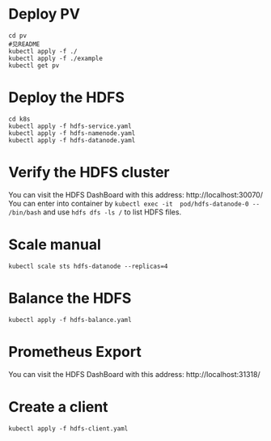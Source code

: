 # Deploy PV
```shell
cd pv
#见README
kubectl apply -f ./
kubectl apply -f ./example
kubectl get pv
```

# Deploy the HDFS

```
cd k8s
kubectl apply -f hdfs-service.yaml
kubectl apply -f hdfs-namenode.yaml 
kubectl apply -f hdfs-datanode.yaml 
```

# Verify the HDFS cluster

You can visit the HDFS DashBoard with this address: http://localhost:30070/
You can enter into container by `kubectl exec -it  pod/hdfs-datanode-0 -- /bin/bash` and use `hdfs dfs -ls /` to list HDFS files.

# Scale manual
```shell
kubectl scale sts hdfs-datanode --replicas=4
```

# Balance the HDFS

```
kubectl apply -f hdfs-balance.yaml
```

# Prometheus Export

You can visit the HDFS DashBoard with this address: http://localhost:31318/

# Create a client 

```
kubectl apply -f hdfs-client.yaml 
```

